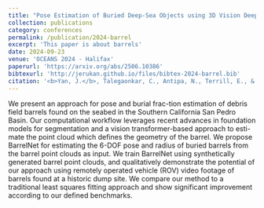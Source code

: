 ```yaml
---
title: "Pose Estimation of Buried Deep-Sea Objects using 3D Vision Deep Learning Models"
collection: publications
category: conferences
permalink: /publication/2024-barrel
excerpt: 'This paper is about barrels'
date: 2024-09-23
venue: 'OCEANS 2024 - Halifax'
paperurl: 'https://arxiv.org/abs/2506.10386'
bibtexurl: 'http://jerukan.github.io/files/bibtex-2024-barrel.bib'
citation: '<b>Yan, J.</b>, Talegaonkar, C., Antipa, N., Terrill, E., & Merrifield, S. (2024). <b>Pose Estimation of Buried Deep-Sea Objects using 3D Vision Deep Learning Models.</b> <i>OCEANS 2024 - Halifax</i>, 1–6.'
---
```


We present an approach for pose and burial frac-tion estimation of debris field barrels found on the seabed in the Southern California San Pedro Basin. Our computational workflow leverages recent advances in foundation models for segmentation and a vision transformer-based approach to esti-mate the point cloud which defines the geometry of the barrel. We propose BarrelNet for estimating the 6-DOF pose and radius of buried barrels from the barrel point clouds as input. We train BarrelNet using synthetically generated barrel point clouds, and qualitatively demonstrate the potential of our approach using remotely operated vehicle (ROV) video footage of barrels found at a historic dump site. We compare our method to a traditional least squares fitting approach and show significant improvement according to our defined benchmarks.
